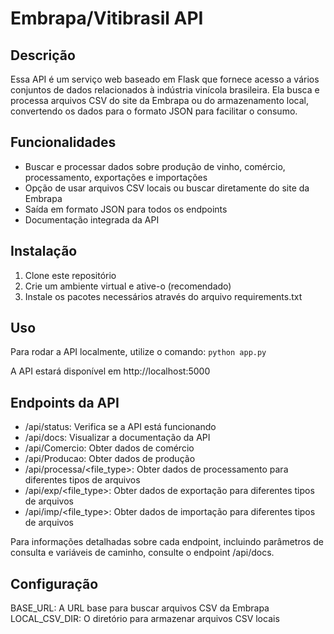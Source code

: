 # Embrapa/Vitibrasil API

## Descrição

Essa API é um serviço web baseado em Flask que fornece acesso a vários conjuntos de dados relacionados à indústria vinícola brasileira. Ela busca e processa arquivos CSV do site da Embrapa ou do armazenamento local, convertendo os dados para o formato JSON para facilitar o consumo.

## Funcionalidades

- Buscar e processar dados sobre produção de vinho, comércio, processamento, exportações e importações
- Opção de usar arquivos CSV locais ou buscar diretamente do site da Embrapa
- Saída em formato JSON para todos os endpoints
- Documentação integrada da API

## Instalação

1. Clone este repositório
2. Crie um ambiente virtual e ative-o (recomendado)
3. Instale os pacotes necessários através do arquivo requirements.txt


## Uso
Para rodar a API localmente, utilize o comando:
`python app.py`

A API estará disponível em http://localhost:5000


## Endpoints da API
- /api/status: Verifica se a API está funcionando
- /api/docs: Visualizar a documentação da API
- /api/Comercio: Obter dados de comércio
- /api/Producao: Obter dados de produção
- /api/processa/<file_type>: Obter dados de processamento para diferentes tipos de arquivos
- /api/exp/<file_type>: Obter dados de exportação para diferentes tipos de arquivos
- /api/imp/<file_type>: Obter dados de importação para diferentes tipos de arquivos
  
Para informações detalhadas sobre cada endpoint, incluindo parâmetros de consulta e variáveis de caminho, consulte o endpoint /api/docs.

## Configuração
BASE_URL: A URL base para buscar arquivos CSV da Embrapa
LOCAL_CSV_DIR: O diretório para armazenar arquivos CSV locais
